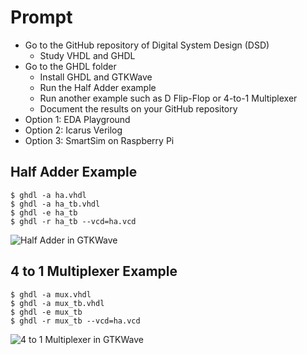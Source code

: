 # Prompt

- Go to the GitHub repository of Digital System Design (DSD)
  - Study VHDL and GHDL
- Go to the GHDL folder
  - Install GHDL and GTKWave
  - Run the Half Adder example
  - Run another example such as D Flip-Flop or 4-to-1 Multiplexer
  - Document the results on your GitHub repository
- Option 1: EDA Playground
- Option 2: Icarus Verilog
- Option 3: SmartSim on Raspberry Pi

## Half Adder Example
``` 
$ ghdl -a ha.vhdl
$ ghdl -a ha_tb.vhdl
$ ghdl -e ha_tb
$ ghdl -r ha_tb --vcd=ha.vcd
```

![Half Adder in GTKWave](assets/HA.png)


## 4 to 1 Multiplexer Example

``` 
$ ghdl -a mux.vhdl
$ ghdl -a mux_tb.vhdl
$ ghdl -e mux_tb
$ ghdl -r mux_tb --vcd=ha.vcd
```

![4 to 1 Multiplexer in GTKWave](assets/multip.png)
